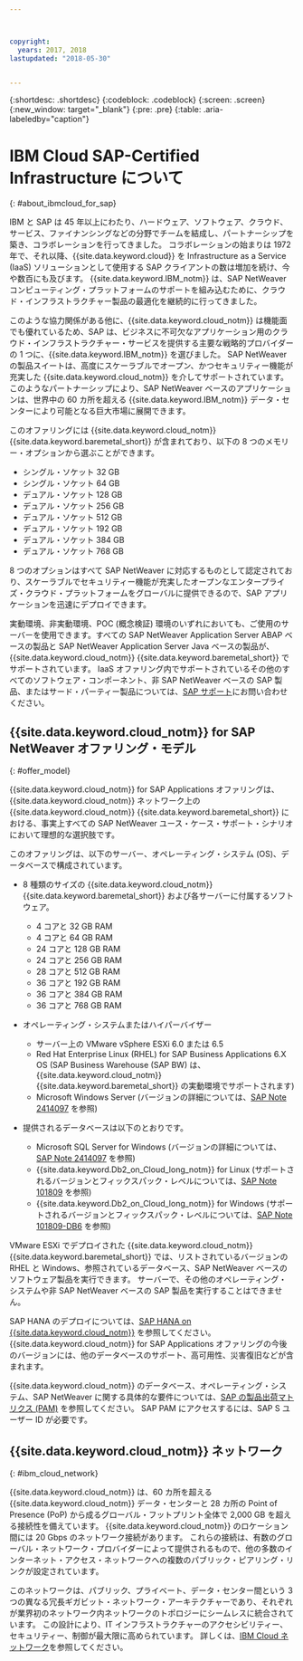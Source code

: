 ```yaml
---



copyright:
  years: 2017, 2018
lastupdated: "2018-05-30"


---
```


{:shortdesc: .shortdesc}
{:codeblock: .codeblock}
{:screen: .screen}
{:new_window: target="_blank"}
{:pre: .pre}
{:table: .aria-labeledby="caption"}


# IBM Cloud SAP-Certified Infrastructure について
{: #about_ibmcloud_for_sap}

IBM と SAP は 45 年以上にわたり、ハードウェア、ソフトウェア、クラウド、サービス、ファイナンシングなどの分野でチームを結成し、パートナーシップを築き、コラボレーションを行ってきました。 コラボレーションの始まりは 1972 年で、それ以降、{{site.data.keyword.cloud}} を Infrastructure as a Service (IaaS) ソリューションとして使用する SAP クライアントの数は増加を続け、今や数百にも及びます。 {{site.data.keyword.IBM_notm}} は、SAP NetWeaver コンピューティング・プラットフォームのサポートを組み込むために、クラウド・インフラストラクチャー製品の最適化を継続的に行ってきました。 

このような協力関係がある他に、{{site.data.keyword.cloud_notm}} は機能面でも優れているため、SAP は、ビジネスに不可欠なアプリケーション用のクラウド・インフラストラクチャー・サービスを提供する主要な戦略的プロバイダーの 1 つに、{{site.data.keyword.IBM_notm}} を選びました。 SAP NetWeaver の製品スイートは、高度にスケーラブルでオープン、かつセキュリティー機能が充実した {{site.data.keyword.cloud_notm}} を介してサポートされています。 このようなパートナーシップにより、SAP NetWeaver ベースのアプリケーションは、世界中の 60 カ所を超える {{site.data.keyword.IBM_notm}} データ・センターにより可能となる巨大市場に展開できます。

このオファリングには {{site.data.keyword.cloud_notm}} {{site.data.keyword.baremetal_short}} が含まれており、以下の 8 つのメモリー・オプションから選ぶことができます。
  * シングル・ソケット 32 GB
  * シングル・ソケット 64 GB
  * デュアル・ソケット 128 GB
  * デュアル・ソケット 256 GB
  * デュアル・ソケット 512 GB
  * デュアル・ソケット 192 GB
  * デュアル・ソケット 384 GB
  * デュアル・ソケット 768 GB

8 つのオプションはすべて SAP NetWeaver に対応するものとして認定されており、スケーラブルでセキュリティー機能が充実したオープンなエンタープライズ・クラウド・プラットフォームをグローバルに提供できるので、SAP アプリケーションを迅速にデプロイできます。

実動環境、非実動環境、POC (概念検証) 環境のいずれにおいても、ご使用のサーバーを使用できます。すべての SAP NetWeaver Application Server ABAP ベースの製品と SAP NetWeaver Application Server Java ベースの製品が、{{site.data.keyword.cloud_notm}} {{site.data.keyword.baremetal_short}} でサポートされています。 IaaS オファリング内でサポートされているその他のすべてのソフトウェア・コンポーネント、非 SAP NetWeaver ベースの SAP 製品、またはサード・パーティー製品については、[SAP サポート](https://support.sap.com/home.html)にお問い合わせください。

## {{site.data.keyword.cloud_notm}} for SAP NetWeaver オファリング・モデル
{: #offer_model}

{{site.data.keyword.cloud_notm}} for SAP Applications オファリングは、{{site.data.keyword.cloud_notm}} ネットワーク上の {{site.data.keyword.cloud_notm}} {{site.data.keyword.baremetal_short}} における、事実上すべての SAP NetWeaver ユース・ケース・サポート・シナリオにおいて理想的な選択肢です。

このオファリングは、以下のサーバー、オペレーティング・システム (OS)、データベースで構成されています。
  * 8 種類のサイズの {{site.data.keyword.cloud_notm}} {{site.data.keyword.baremetal_short}} および各サーバーに付属するソフトウェア。
      * 4 コアと 32 GB RAM
      * 4 コアと 64 GB RAM
      * 24 コアと 128 GB RAM
      * 24 コアと 256 GB RAM
      * 28 コアと 512 GB RAM
      * 36 コアと 192 GB RAM
      * 36 コアと 384 GB RAM
      * 36 コアと 768 GB RAM
      
  * オペレーティング・システムまたはハイパーバイザー
      * サーバー上の VMware vSphere ESXi 6.0 または 6.5
      * Red Hat Enterprise Linux (RHEL) for SAP Business Applications 6.X OS (SAP Business Warehouse (SAP BW) は、{{site.data.keyword.cloud_notm}} {{site.data.keyword.baremetal_short}} の実動環境でサポートされます)
      * Microsoft Windows Server (バージョンの詳細については、[SAP Note 2414097](https://launchpad.support.sap.com/#/notes/2414097) を参照)
      
  * 提供されるデータベースは以下のとおりです。
      * Microsoft SQL Server for Windows (バージョンの詳細については、[SAP Note 2414097](https://launchpad.support.sap.com/#/notes/2414097) を参照)
      * {{site.data.keyword.Db2_on_Cloud_long_notm}} for Linux (サポートされるバージョンとフィックスパック・レベルについては、[SAP Note 101809](https://launchpad.support.sap.com/#/notes/101809) を参照)
      * {{site.data.keyword.Db2_on_Cloud_long_notm}} for Windows (サポートされるバージョンとフィックスパック・レベルについては、[SAP Note 101809-DB6](https://launchpad.support.sap.com/#/notes/101809) を参照)
      
VMware ESXi でデプロイされた {{site.data.keyword.cloud_notm}} {{site.data.keyword.baremetal_short}} では、リストされているバージョンの RHEL と Windows、参照されているデータベース、SAP NetWeaver ベースのソフトウェア製品を実行できます。 サーバーで、その他のオペレーティング・システムや非 SAP NetWeaver ベースの SAP 製品を実行することはできません。

SAP HANA のデプロイについては、[SAP HANA on {{site.data.keyword.cloud_notm}}](https://console.bluemix.net/docs/infrastructure/sap-hana/hana-index.html#getting-started) を参照してください。 {{site.data.keyword.cloud_notm}} for SAP Applications オファリングの今後のバージョンには、他のデータベースのサポート、高可用性、災害復旧などが含まれます。

{{site.data.keyword.cloud_notm}} のデータベース、オペレーティング・システム、SAP NetWeaver に関する具体的な要件については、[SAP の製品出荷マトリクス (PAM)](https://support.sap.com/en/release-upgrade-maintenance.html#section_1969201630) を参照してください。 SAP PAM にアクセスするには、SAP S ユーザー ID が必要です。

## {{site.data.keyword.cloud_notm}} ネットワーク
{: #ibm_cloud_network}

{{site.data.keyword.cloud_notm}} は、60 カ所を超える {{site.data.keyword.cloud_notm}} データ・センターと 28 カ所の Point of Presence (PoP) から成るグローバル・フットプリント全体で 2,000 GB を超える接続性を備えています。 {{site.data.keyword.cloud_notm}} のロケーション間には 20 Gbps のネットワーク接続があります。 これらの接続は、有数のグローバル・ネットワーク・プロバイダーによって提供されるもので、他の多数のインターネット・アクセス・ネットワークへの複数のパブリック・ピアリング・リンクが設定されています。

このネットワークは、パブリック、プライベート、データ・センター間という 3 つの異なる冗長ギガビット・ネットワーク・アーキテクチャーであり、それぞれが業界初のネットワーク内ネットワークのトポロジーにシームレスに統合されています。 この設計により、IT インフラストラクチャーのアクセシビリティー、セキュリティー、制御が最大限に高められています。 詳しくは、[IBM Cloud ネットワーク](https://www.ibm.com/cloud-computing/bluemix/our-network)を参照してください。
